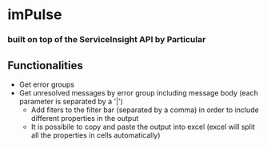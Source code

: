 # imPulse 
### built on top of the ServiceInsight API by Particular

## Functionalities
* Get error groups
* Get unresolved messages by error group including message body (each parameter is separated by a '|')
  * Add fiters to the filter bar (separated by a comma) in order to include different properties in the output
  * It is possibile to copy and paste the output into excel (excel will split all the properties in cells automatically)
